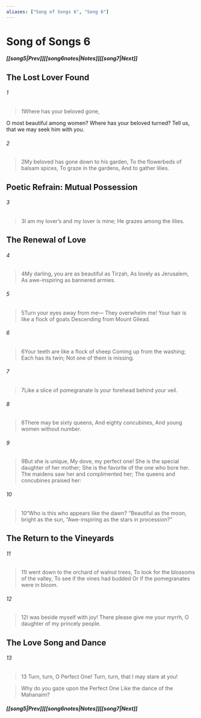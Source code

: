 ```yaml
---
aliases: ["Song of Songs 6", "Song 6"]
---
```

# Song of Songs 6
##### <span class=arrow-left></span>[[song5|Prev]]<span class=navigation-separator></span>[[song6notes|Notes]]<span class=navigation-separator></span>[[song7|Next]]<span class=arrow-right></span>
## The Lost Lover Found
###### 1
><span class=verse-first-poetry>1</span>Where has your beloved gone,
<div class=paragraph-break></div>

O most beautiful among women?
Where has your beloved turned?
Tell us, that we may seek him with you.
<div class=paragraph-break></div>

###### 2
><span class=verse-first-poetry>2</span>My beloved has gone down to his garden,
>To the flowerbeds of balsam spices,
>To graze in the gardens,
>And to gather lilies.
## Poetic Refrain: Mutual Possession
###### 3
><span class=verse-body-poetry>3</span>I am my lover’s and my lover is mine;
>He grazes among the lilies.
## The Renewal of Love
###### 4
><span class=verse-first-poetry>4</span>My darling, you are as beautiful as Tirzah,
>As lovely as Jerusalem,
>As awe-inspiring as bannered armies.
###### 5
><span class=verse-body-poetry>5</span>Turn your eyes away from me—
>They overwhelm me!
>Your hair is like a flock of goats
>Descending from Mount Gilead.
###### 6
><span class=verse-body-poetry>6</span>Your teeth are like a flock of sheep
>Coming up from the washing;
>Each has its twin;
>Not one of them is missing.
###### 7
><span class=verse-body-poetry>7</span>Like a slice of pomegranate
>Is your forehead behind your veil.
###### 8
><span class=verse-body-poetry>8</span>There may be sixty queens,
>And eighty concubines,
>And young women without number.
###### 9
><span class=verse-body-poetry>9</span>But she is unique,
>My dove, my perfect one!
>She is the special daughter of her mother;
>She is the favorite of the one who bore her.
>The maidens saw her and complimented her;
>The queens and concubines praised her:
###### 10
><span class=verse-body-poetry>10</span><span class=poetry-quote-double>“</span>Who is this who appears like the dawn?
><span class=poetry-quote-double>“</span>Beautiful as the moon, bright as the sun,
><span class=poetry-quote-double>“</span>Awe-inspiring as the stars in procession?”
## The Return to the Vineyards
###### 11
><span class=verse-first-poetry>11</span>I went down to the orchard of walnut trees,
>To look for the blossoms of the valley,
>To see if the vines had budded
>Or if the pomegranates were in bloom.
###### 12
><span class=verse-body-poetry>12</span>I was beside myself with joy!
>There please give me your myrrh,
>O daughter of my princely people.
## The Love Song and Dance
###### 13
><span class=verse-first-poetry>13</span> Turn, turn, O Perfect One!
Turn, turn, that I may stare at you!
<div class=paragraph-break></div>

>Why do you gaze upon the Perfect One
>Like the dance of the Mahanaim?
##### <span class=arrow-left></span>[[song5|Prev]]<span class=navigation-separator></span>[[song6notes|Notes]]<span class=navigation-separator></span>[[song7|Next]]<span class=arrow-right></span>